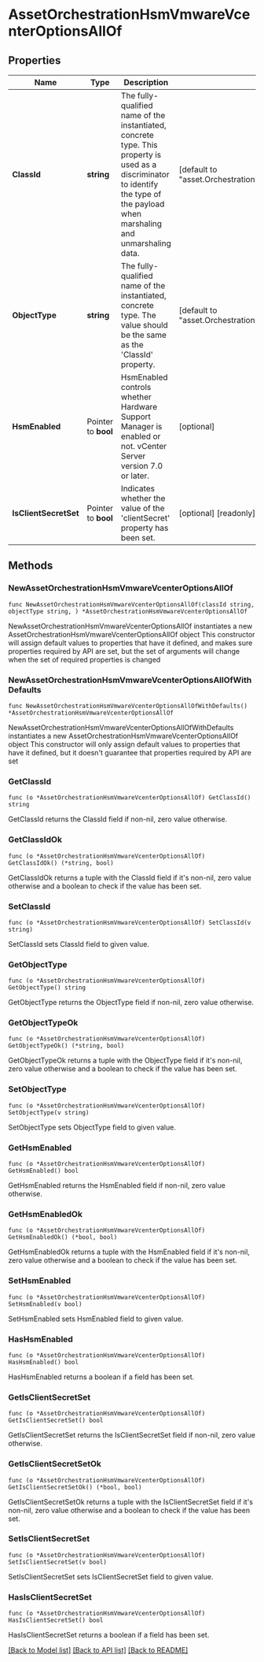 # AssetOrchestrationHsmVmwareVcenterOptionsAllOf

## Properties

Name | Type | Description | Notes
------------ | ------------- | ------------- | -------------
**ClassId** | **string** | The fully-qualified name of the instantiated, concrete type. This property is used as a discriminator to identify the type of the payload when marshaling and unmarshaling data. | [default to "asset.OrchestrationHsmVmwareVcenterOptions"]
**ObjectType** | **string** | The fully-qualified name of the instantiated, concrete type. The value should be the same as the &#39;ClassId&#39; property. | [default to "asset.OrchestrationHsmVmwareVcenterOptions"]
**HsmEnabled** | Pointer to **bool** | HsmEnabled controls whether Hardware Support Manager is enabled or not. vCenter Server version 7.0 or later. | [optional] 
**IsClientSecretSet** | Pointer to **bool** | Indicates whether the value of the &#39;clientSecret&#39; property has been set. | [optional] [readonly] [default to false]

## Methods

### NewAssetOrchestrationHsmVmwareVcenterOptionsAllOf

`func NewAssetOrchestrationHsmVmwareVcenterOptionsAllOf(classId string, objectType string, ) *AssetOrchestrationHsmVmwareVcenterOptionsAllOf`

NewAssetOrchestrationHsmVmwareVcenterOptionsAllOf instantiates a new AssetOrchestrationHsmVmwareVcenterOptionsAllOf object
This constructor will assign default values to properties that have it defined,
and makes sure properties required by API are set, but the set of arguments
will change when the set of required properties is changed

### NewAssetOrchestrationHsmVmwareVcenterOptionsAllOfWithDefaults

`func NewAssetOrchestrationHsmVmwareVcenterOptionsAllOfWithDefaults() *AssetOrchestrationHsmVmwareVcenterOptionsAllOf`

NewAssetOrchestrationHsmVmwareVcenterOptionsAllOfWithDefaults instantiates a new AssetOrchestrationHsmVmwareVcenterOptionsAllOf object
This constructor will only assign default values to properties that have it defined,
but it doesn't guarantee that properties required by API are set

### GetClassId

`func (o *AssetOrchestrationHsmVmwareVcenterOptionsAllOf) GetClassId() string`

GetClassId returns the ClassId field if non-nil, zero value otherwise.

### GetClassIdOk

`func (o *AssetOrchestrationHsmVmwareVcenterOptionsAllOf) GetClassIdOk() (*string, bool)`

GetClassIdOk returns a tuple with the ClassId field if it's non-nil, zero value otherwise
and a boolean to check if the value has been set.

### SetClassId

`func (o *AssetOrchestrationHsmVmwareVcenterOptionsAllOf) SetClassId(v string)`

SetClassId sets ClassId field to given value.


### GetObjectType

`func (o *AssetOrchestrationHsmVmwareVcenterOptionsAllOf) GetObjectType() string`

GetObjectType returns the ObjectType field if non-nil, zero value otherwise.

### GetObjectTypeOk

`func (o *AssetOrchestrationHsmVmwareVcenterOptionsAllOf) GetObjectTypeOk() (*string, bool)`

GetObjectTypeOk returns a tuple with the ObjectType field if it's non-nil, zero value otherwise
and a boolean to check if the value has been set.

### SetObjectType

`func (o *AssetOrchestrationHsmVmwareVcenterOptionsAllOf) SetObjectType(v string)`

SetObjectType sets ObjectType field to given value.


### GetHsmEnabled

`func (o *AssetOrchestrationHsmVmwareVcenterOptionsAllOf) GetHsmEnabled() bool`

GetHsmEnabled returns the HsmEnabled field if non-nil, zero value otherwise.

### GetHsmEnabledOk

`func (o *AssetOrchestrationHsmVmwareVcenterOptionsAllOf) GetHsmEnabledOk() (*bool, bool)`

GetHsmEnabledOk returns a tuple with the HsmEnabled field if it's non-nil, zero value otherwise
and a boolean to check if the value has been set.

### SetHsmEnabled

`func (o *AssetOrchestrationHsmVmwareVcenterOptionsAllOf) SetHsmEnabled(v bool)`

SetHsmEnabled sets HsmEnabled field to given value.

### HasHsmEnabled

`func (o *AssetOrchestrationHsmVmwareVcenterOptionsAllOf) HasHsmEnabled() bool`

HasHsmEnabled returns a boolean if a field has been set.

### GetIsClientSecretSet

`func (o *AssetOrchestrationHsmVmwareVcenterOptionsAllOf) GetIsClientSecretSet() bool`

GetIsClientSecretSet returns the IsClientSecretSet field if non-nil, zero value otherwise.

### GetIsClientSecretSetOk

`func (o *AssetOrchestrationHsmVmwareVcenterOptionsAllOf) GetIsClientSecretSetOk() (*bool, bool)`

GetIsClientSecretSetOk returns a tuple with the IsClientSecretSet field if it's non-nil, zero value otherwise
and a boolean to check if the value has been set.

### SetIsClientSecretSet

`func (o *AssetOrchestrationHsmVmwareVcenterOptionsAllOf) SetIsClientSecretSet(v bool)`

SetIsClientSecretSet sets IsClientSecretSet field to given value.

### HasIsClientSecretSet

`func (o *AssetOrchestrationHsmVmwareVcenterOptionsAllOf) HasIsClientSecretSet() bool`

HasIsClientSecretSet returns a boolean if a field has been set.


[[Back to Model list]](../README.md#documentation-for-models) [[Back to API list]](../README.md#documentation-for-api-endpoints) [[Back to README]](../README.md)


